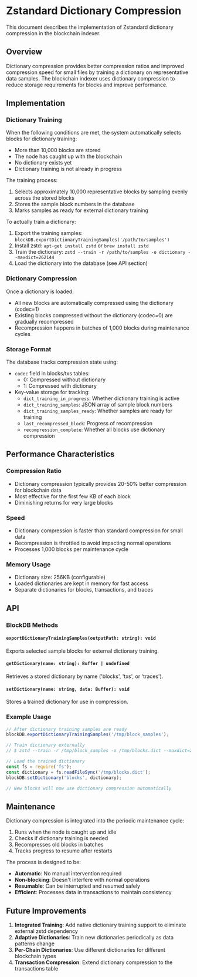 # Zstandard Dictionary Compression

This document describes the implementation of Zstandard dictionary compression in the blockchain indexer.

## Overview

Dictionary compression provides better compression ratios and improved compression speed for small files by training a dictionary on representative data samples. The blockchain indexer uses dictionary compression to reduce storage requirements for blocks and improve performance.

## Implementation

### Dictionary Training

When the following conditions are met, the system automatically selects blocks for dictionary training:
- More than 10,000 blocks are stored
- The node has caught up with the blockchain
- No dictionary exists yet
- Dictionary training is not already in progress

The training process:
1. Selects approximately 10,000 representative blocks by sampling evenly across the stored blocks
2. Stores the sample block numbers in the database
3. Marks samples as ready for external dictionary training

To actually train a dictionary:
1. Export the training samples: `blockDB.exportDictionaryTrainingSamples('/path/to/samples')`
2. Install zstd: `apt-get install zstd` or `brew install zstd`
3. Train the dictionary: `zstd --train -r /path/to/samples -o dictionary --maxdict=262144`
4. Load the dictionary into the database (see API section)

### Dictionary Compression

Once a dictionary is loaded:
- All new blocks are automatically compressed using the dictionary (codec=1)
- Existing blocks compressed without the dictionary (codec=0) are gradually recompressed
- Recompression happens in batches of 1,000 blocks during maintenance cycles

### Storage Format

The database tracks compression state using:
- `codec` field in blocks/txs tables:
  - 0: Compressed without dictionary
  - 1: Compressed with dictionary
- Key-value storage for tracking:
  - `dict_training_in_progress`: Whether dictionary training is active
  - `dict_training_samples`: JSON array of sample block numbers
  - `dict_training_samples_ready`: Whether samples are ready for training
  - `last_recompressed_block`: Progress of recompression
  - `recompression_complete`: Whether all blocks use dictionary compression

## Performance Characteristics

### Compression Ratio
- Dictionary compression typically provides 20-50% better compression for blockchain data
- Most effective for the first few KB of each block
- Diminishing returns for very large blocks

### Speed
- Dictionary compression is faster than standard compression for small data
- Recompression is throttled to avoid impacting normal operations
- Processes 1,000 blocks per maintenance cycle

### Memory Usage
- Dictionary size: 256KB (configurable)
- Loaded dictionaries are kept in memory for fast access
- Separate dictionaries for blocks, transactions, and traces

## API

### BlockDB Methods

#### `exportDictionaryTrainingSamples(outputPath: string): void`
Exports selected sample blocks for external dictionary training.

#### `getDictionary(name: string): Buffer | undefined`
Retrieves a stored dictionary by name ('blocks', 'txs', or 'traces').

#### `setDictionary(name: string, data: Buffer): void`
Stores a trained dictionary for use in compression.

### Example Usage

```typescript
// After dictionary training samples are ready
blockDB.exportDictionaryTrainingSamples('/tmp/block_samples');

// Train dictionary externally
// $ zstd --train -r /tmp/block_samples -o /tmp/blocks.dict --maxdict=262144

// Load the trained dictionary
const fs = require('fs');
const dictionary = fs.readFileSync('/tmp/blocks.dict');
blockDB.setDictionary('blocks', dictionary);

// New blocks will now use dictionary compression automatically
```

## Maintenance

Dictionary compression is integrated into the periodic maintenance cycle:
1. Runs when the node is caught up and idle
2. Checks if dictionary training is needed
3. Recompresses old blocks in batches
4. Tracks progress to resume after restarts

The process is designed to be:
- **Automatic**: No manual intervention required
- **Non-blocking**: Doesn't interfere with normal operations
- **Resumable**: Can be interrupted and resumed safely
- **Efficient**: Processes data in transactions to maintain consistency

## Future Improvements

1. **Integrated Training**: Add native dictionary training support to eliminate external zstd dependency
2. **Adaptive Dictionaries**: Train new dictionaries periodically as data patterns change
3. **Per-Chain Dictionaries**: Use different dictionaries for different blockchain types
4. **Transaction Compression**: Extend dictionary compression to the transactions table